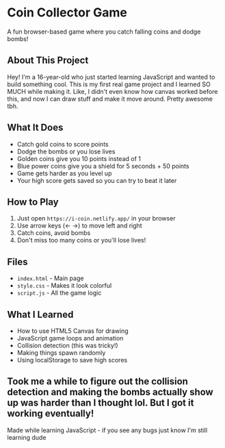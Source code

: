 # Coin Collector Game

A fun browser-based game where you catch falling coins and dodge bombs!

## About This Project

Hey! I'm a 16-year-old who just started learning JavaScript and wanted to build something cool. This is my first real game project and I learned SO MUCH while making it. Like, I didn't even know how canvas worked before this, and now I can draw stuff and make it move around. Pretty awesome tbh.

## What It Does

- Catch gold coins to score points
- Dodge the bombs or you lose lives
- Golden coins give you 10 points instead of 1
- Blue power coins give you a shield for 5 seconds + 50 points
- Game gets harder as you level up
- Your high score gets saved so you can try to beat it later

## How to Play

1. Just open `https://i-coin.netlify.app/` in your browser
2. Use arrow keys (← →) to move left and right
3. Catch coins, avoid bombs
4. Don't miss too many coins or you'll lose lives!

## Files

- `index.html` - Main page
- `style.css` - Makes it look colorful
- `script.js` - All the game logic

## What I Learned

- How to use HTML5 Canvas for drawing
- JavaScript game loops and animation
- Collision detection (this was tricky!)
- Making things spawn randomly
- Using localStorage to save high scores

Took me a while to figure out the collision detection and making the bombs actually show up was harder than I thought lol. But I got it working eventually!
---

Made while learning JavaScript - if you see any bugs just know I'm still learning dude
